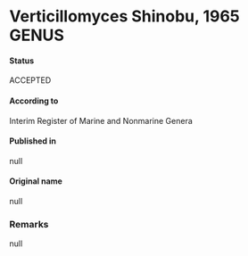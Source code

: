 # Verticillomyces Shinobu, 1965 GENUS

#### Status
ACCEPTED

#### According to
Interim Register of Marine and Nonmarine Genera

#### Published in
null

#### Original name
null

### Remarks
null